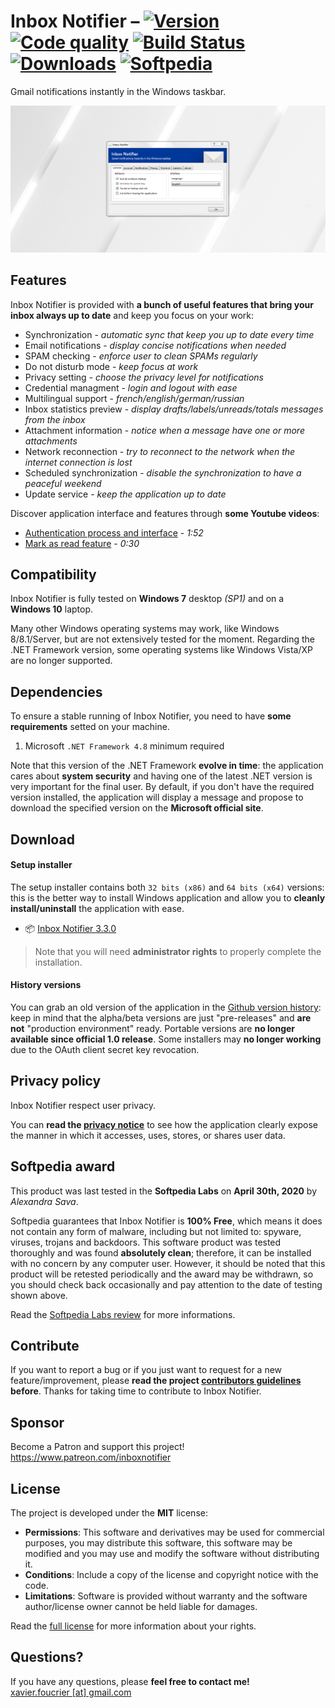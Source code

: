 # Inbox Notifier – [![Version](https://img.shields.io/github/release/xavierfoucrier/inbox-notifier)](https://github.com/xavierfoucrier/inbox-notifier/releases/latest) [![Code quality](https://img.shields.io/codacy/grade/088c98657120438ca3f8ffb529abcb79)](https://app.codacy.com/project/xavier.foucrier/inbox-notifier/dashboard) [![Build Status](https://img.shields.io/travis/xavierfoucrier/inbox-notifier/master "Travis CI - Builds")](https://travis-ci.org/xavierfoucrier/inbox-notifier) [![Downloads](https://img.shields.io/github/downloads/xavierfoucrier/inbox-notifier/total "Downloads - All releases")](https://github.com/xavierfoucrier/inbox-notifier/releases) [![Softpedia](https://img.shields.io/badge/softpedia-award-%230E7FC0 "Softpedia - Award")](https://www.softpedia.com/get/Internet/E-mail/Mail-Utilities/xavierfoucrier-Inbox-Notifier.shtml#status)
Gmail notifications instantly in the Windows taskbar.

[![Inbox Notifier](logo.png "Inbox Notifier")](logo.png?raw=true)

## Features
Inbox Notifier is provided with **a bunch of useful features that bring your inbox always up to date** and keep you focus on your work:

* Synchronization - *automatic sync that keep you up to date every time*
* Email notifications - *display concise notifications when needed*
* SPAM checking - *enforce user to clean SPAMs regularly*
* Do not disturb mode - *keep focus at work*
* Privacy setting - *choose the privacy level for notifications*
* Credential managment - *login and logout with ease*
* Multilingual support - *french/english/german/russian*
* Inbox statistics preview - *display drafts/labels/unreads/totals messages from the inbox*
* Attachment information - *notice when a message have one or more attachments*
* Network reconnection - *try to reconnect to the network when the internet connection is lost*
* Scheduled synchronization - *disable the synchronization to have a peaceful weekend*
* Update service - *keep the application up to date*

Discover application interface and features through **some Youtube videos**:
* [Authentication process and interface](https://www.youtube.com/watch?v=AHrpkeZk56c) - *1:52*
* [Mark as read feature](https://www.youtube.com/watch?v=JQet8zBollQ) - *0:30*


## Compatibility
Inbox Notifier is fully tested on **Windows 7** desktop *(SP1)* and on a **Windows 10** laptop.

Many other Windows operating systems may work, like Windows 8/8.1/Server, but are not extensively tested for the moment. Regarding the .NET Framework version, some operating systems like Windows Vista/XP are no longer supported.


## Dependencies
To ensure a stable running of Inbox Notifier, you need to have **some requirements** setted on your machine.

1. Microsoft `.NET Framework 4.8` minimum required

Note that this version of the .NET Framework **evolve in time**: the application cares about **system security** and having one of the latest .NET version is very important for the final user. By default, if you don't have the required version installed, the application will display a message and propose to download the specified version on the **Microsoft official site**.


## Download
#### Setup installer
The setup installer contains both `32 bits (x86)` and `64 bits (x64)` versions: this is the better way to install Windows application and allow you to **cleanly install/uninstall** the application with ease.

* :package: [Inbox Notifier 3.3.0](https://github.com/xavierfoucrier/inbox-notifier/releases/download/v3.3.0/Inbox.Notifier.3.3.0.exe)

> Note that you will need **administrator rights** to properly complete the installation.

#### History versions
You can grab an old version of the application in the [Github version history](https://github.com/xavierfoucrier/inbox-notifier/tags): keep in mind that the alpha/beta versions are just "pre-releases" and **are not** "production environment" ready. Portable versions are **no longer available since official 1.0 release**. Some installers may **no longer working** due to the OAuth client secret key revocation.


## Privacy policy

Inbox Notifier respect user privacy.

You can **read the [privacy notice](PRIVACY.md)** to see how the application clearly expose the manner in which it accesses, uses, stores, or shares user data.


## Softpedia award
This product was last tested in the **Softpedia Labs** on **April 30th, 2020** by *Alexandra Sava*.

Softpedia guarantees that Inbox Notifier is **100% Free**, which means it does not contain any form of malware, including but not limited to: spyware, viruses, trojans and backdoors. This software product was tested thoroughly and was found **absolutely clean**; therefore, it can be installed with no concern by any computer user. However, it should be noted that this product will be retested periodically and the award may be withdrawn, so you should check back occasionally and pay attention to the date of testing shown above.

Read the [Softpedia Labs review](https://www.softpedia.com/get/Internet/E-mail/Mail-Utilities/xavierfoucrier-Inbox-Notifier.shtml) for more informations.


## Contribute
If you want to report a bug or if you just want to request for a new feature/improvement, please **read the project [contributors guidelines](CONTRIBUTING.md) before**. Thanks for taking time to contribute to Inbox Notifier.


## Sponsor
Become a Patron and support this project!  
https://www.patreon.com/inboxnotifier


## License
The project is developed under the **MIT** license:

- **Permissions**: This software and derivatives may be used for commercial purposes, you may distribute this software, this software may be modified and you may use and modify the software without distributing it.
- **Conditions**: Include a copy of the license and copyright notice with the code.
- **Limitations**: Software is provided without warranty and the software author/license owner cannot be held liable for damages.

Read the [full license](LICENSE.md) for more information about your rights.


## Questions?
If you have any questions, please **feel free to contact me!**  
[xavier.foucrier [at] gmail.com](mailto:xavier.foucrier@gmail.com)
